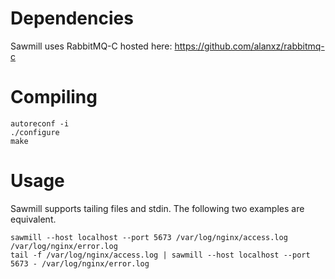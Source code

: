 # Dependencies

Sawmill uses RabbitMQ-C hosted here: https://github.com/alanxz/rabbitmq-c

# Compiling

`````
autoreconf -i
./configure
make
`````

# Usage

Sawmill supports tailing files and stdin. The following two examples are equivalent.

`````
sawmill --host localhost --port 5673 /var/log/nginx/access.log /var/log/nginx/error.log
tail -f /var/log/nginx/access.log | sawmill --host localhost --port 5673 - /var/log/nginx/error.log
`````
